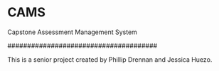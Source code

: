 # CAMS
Capstone Assessment Management System

######################################

This is a senior project created by Phillip Drennan and Jessica Huezo.